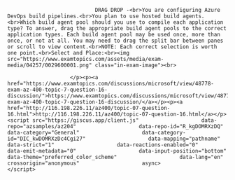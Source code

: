 <p class="card-text">
							
								DRAG DROP -<br>You are configuring Azure DevOps build pipelines.<br>You plan to use hosted build agents.<br>Which build agent pool should you use to compile each application type? To answer, drag the appropriate build agent pools to the correct application types. Each build agent pool may be used once, more than once, or not at all. You may need to drag the split bar between panes or scroll to view content.<br>NOTE: Each correct selection is worth one point.<br>Select and Place:<br><img src="https://www.examtopics.com/assets/media/exam-media/04257/0029600001.png" class="in-exam-image"><br>
							
						</p><p><a href="https://www.examtopics.com/discussions/microsoft/view/48778-exam-az-400-topic-7-question-16-discussion/">https://www.examtopics.com/discussions/microsoft/view/48778-exam-az-400-topic-7-question-16-discussion/</a></p><p><a href="http://116.198.226.11/az400/topic-07-question-16.html">http://116.198.226.11/az400/topic-07-question-16.html</a></p><script src="https://giscus.app/client.js"                    data-repo="azsamples/az204"                    data-repo-id="R_kgDOMRXzDQ"                    data-category="General"                    data-category-id="DIC_kwDOMRXzDc4Cgi27"                    data-mapping="pathname"                    data-strict="1"                    data-reactions-enabled="0"                    data-emit-metadata="0"                    data-input-position="bottom"                    data-theme="preferred_color_scheme"                    data-lang="en"                    crossorigin="anonymous"                    async>                    </script>